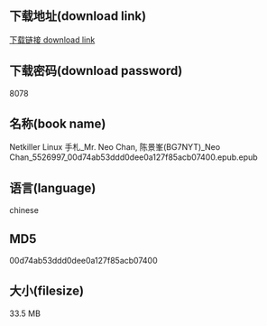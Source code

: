 ## 下载地址(download link)
[下载链接 download link](https://voluble-croquembouche-d321dc.netlify.app/?s=Netkiller+Linux+%E6%89%8B%E6%9C%AD_Mr.+Neo+Chan%2C+%E9%99%88%E6%99%AF%E5%B3%AF%28BG7NYT%29_Neo+Chan_5526997_00d74ab53ddd0dee0a127f85acb07400.epub)

## 下载密码(download password)
8078

## 名称(book name)
Netkiller Linux 手札_Mr. Neo Chan, 陈景峯(BG7NYT)_Neo Chan_5526997_00d74ab53ddd0dee0a127f85acb07400.epub.epub

## 语言(language)
chinese

## MD5
00d74ab53ddd0dee0a127f85acb07400

## 大小(filesize)
33.5 MB
